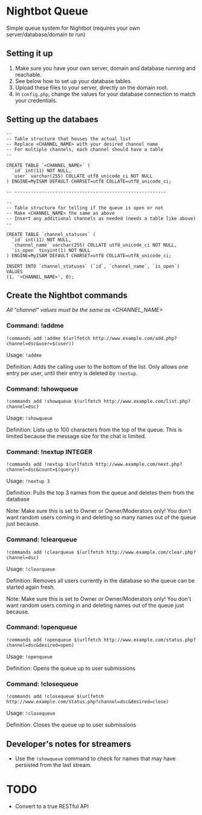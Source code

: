 # Nightbot Queue
Simple queue system for Nightbot (requires your own server/database/domain to run)

## Setting it up
1. Make sure you have your own server, domain and database running and reachable.
2. See below how to set up your database tables.
4. Upload these files to your server, directly on the domain root.
5. In `config.php`, change the values for your database connection to match your credentials.

## Setting up the databaes
```
--
-- Table structure that houses the actual list
-- Replace <CHANNEL_NAME> with your desired channel name
-- For multiple channels, each channel should have a table
--

CREATE TABLE `<CHANNEL_NAME>` (
  `id` int(11) NOT NULL,
  `user` varchar(255) COLLATE utf8_unicode_ci NOT NULL
) ENGINE=MyISAM DEFAULT CHARSET=utf8 COLLATE=utf8_unicode_ci;

-- --------------------------------------------------------

--
-- Table structure for telling if the queue is open or not
-- Make <CHANNEL_NAME> the same as above
-- Insert any additional channels as needed (needs a table like above)
--

CREATE TABLE `channel_statuses` (
  `id` int(11) NOT NULL,
  `channel_name` varchar(255) COLLATE utf8_unicode_ci NOT NULL,
  `is_open` tinyint(1) NOT NULL
) ENGINE=MyISAM DEFAULT CHARSET=utf8 COLLATE=utf8_unicode_ci;

INSERT INTO `channel_statuses` (`id`, `channel_name`, `is_open`) VALUES
(1, '<CHANNEL_NAME>', 0);
```

## Create the Nightbot commands
*All "channel" values must be the same as <CHANNEL_NAME>*

### Command: !addme
```
!commands add !addme $(urlfetch http://www.example.com/add.php?channel=dsc&user=$(user))
```
Usage: `!addme`

Definition: Adds the calling user to the bottom of the list. Only allows one entry per user, until their entry is deleted by `!nextup`.

### Command: !showqueue
```
!commands add !showqueue $(urlfetch http://www.example.com/list.php?channel=dsc)
```
Usage: `!showqueue`

Definition: Lists up to 100 characters from the top of the queue. This is limited because the message size for the chat is limited.

### Command: !nextup INTEGER
```
!commands add !nextup $(urlfetch http://www.example.com/next.php?channel=dsc&count=$(query))
```
Usage: `!nextup 3`

Definition: Pulls the top 3 names from the queue and deletes them from the database

Note: Make sure this is set to Owner or Owner/Moderators only! You don't want random users coming in and deleting so many names out of the queue just because.

### Command: !clearqueue
```
!commands add !clearqueue $(urlfetch http://www.example.com/clear.php?channel=dsc)
```
Usage: `!clearqueue`

Definition: Removes all users currently in the database so the queue can be started again fresh.

Note: Make sure this is set to Owner or Owner/Moderators only! You don't want random users coming in and deleting names out of the queue just because.

### Command: !openqueue
```
!commands add !openqueue $(urlfetch http://www.example.com/status.php?channel=dsc&desired=open)
```
Usage: `!openqueue`

Definition: Opens the queue up to user submissions

### Command: !closequeue
```
!commands add !closequeue $(urlfetch http://www.example.com/status.php?channel=dsc&desired=close)
```
Usage: `!closequeue`

Definition: Closes the queue up to user submissions

## Developer's notes for streamers
- Use the `!showqueue` command to check for names that may have persisted from the last stream.

# TODO
- Convert to a true RESTful API
